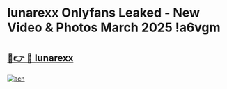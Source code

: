 # lunarexx Onlyfans Leaked - New Video & Photos March 2025 !a6vgm

# <h2><a href="https://8ol9ks.iuczelnia.edu.pl?title=lunarexx&ref=a6vgm">🔗👉 🔴 lunarexx</a></h2>

[![acn](https://github.com/user-attachments/assets/0f9c940e-d8b0-45ae-aac7-cd30a18b3e1c)](https://8ol9ks.iuczelnia.edu.pl?title=lunarexx&ref=a6vgm)

